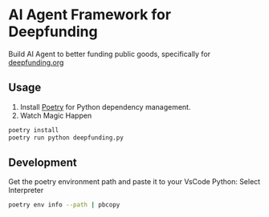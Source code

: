 # AI Agent Framework for Deepfunding
Build AI Agent to better funding public goods, specifically for [deepfunding.org](https://deepfunding.org)

## Usage
1. Install [Poetry](https://github.com/python-poetry/poetry) for Python dependency management.
2. Watch Magic Happen
```bash
poetry install
poetry run python deepfunding.py
```

## Development

Get the poetry environment path and paste it to your VsCode Python: Select Interpreter
```bash
poetry env info --path | pbcopy
```
